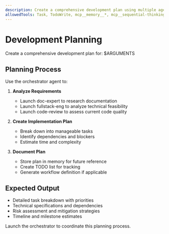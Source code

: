 ```yaml
---
description: Create a comprehensive development plan using multiple agents
allowedTools: Task, TodoWrite, mcp__memory__*, mcp__sequential-thinking__sequentialthinking
---
```


# Development Planning

Create a comprehensive development plan for: $ARGUMENTS

## Planning Process

Use the orchestrator agent to:

1. **Analyze Requirements**
   - Launch doc-expert to research documentation
   - Launch fullstack-eng to analyze technical feasibility
   - Launch code-review to assess current code quality

2. **Create Implementation Plan**
   - Break down into manageable tasks
   - Identify dependencies and blockers
   - Estimate time and complexity

3. **Document Plan**
   - Store plan in memory for future reference
   - Create TODO list for tracking
   - Generate workflow definition if applicable

## Expected Output

- Detailed task breakdown with priorities
- Technical specifications and dependencies
- Risk assessment and mitigation strategies
- Timeline and milestone estimates

Launch the orchestrator to coordinate this planning process.
